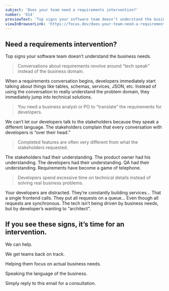 ```yaml
---
subject: 'Does your team need a requirements intervention?'
number: '014'
previewText: 'Top signs your software team doesn’t understand the business needs. If you see these signs on your team, it’s time for an intervention.'
viewInBrowserLink: 'https://focus.dev/does-your-team-need-a-requirements-intervention/'
---
```


## Need a requirements intervention?

Top signs your software team doesn’t understand the business needs.

> Conversations about requirements revolve around “tech speak” instead of the business domain.

When a requirements conversation begins, developers immediately start talking about things like tables, schemas, services, JSON, etc. Instead of using the conversation to really understand the problem domain, they immediately jump into technical solutions.

> You need a business analyst or PO to “translate” the requirements for developers.

We can’t let our developers talk to the stakeholders because they speak a different language. The stakeholders complain that every conversation with developers is “over their head.”

> Completed features are often very different from what the stakeholders requested.

The stakeholders had their understanding. The product owner had his understanding. The developers had their understanding. QA had their understanding. Requirements have become a game of telephone.

> Developers spend excessive time on technical details instead of solving real business problems.

Your developers are distracted. They’re constantly building services... That a single frontend calls. They put all requests on a queue... Even though all requests are synchronous. The tech isn’t being driven by business needs, but by developer’s wanting to “architect”.

## If you see these signs, it’s time for an intervention.

We can help.

We get teams back on track.

Helping them focus on actual business needs.

Speaking the language of the business.

Simply reply to this email for a consultation.